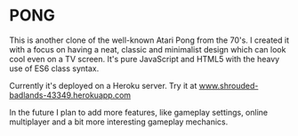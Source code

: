 # PONG

This is another clone of the well-known Atari Pong from the 70's.
I created it with a focus on having a neat, classic and minimalist design
which can look cool even on a TV screen. It's pure JavaScript and HTML5 
with the heavy use of ES6 class syntax.

Currently it's deployed on a Heroku server.
Try it at www.shrouded-badlands-43349.herokuapp.com

In the future I plan to add more features, like gameplay settings, online multiplayer
and a bit more interesting gameplay mechanics.
